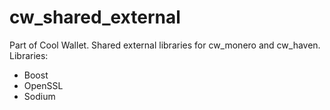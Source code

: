 # cw_shared_external

Part of Cool Wallet. Shared external libraries for cw_monero and cw_haven.
Libraries:
- Boost
- OpenSSL
- Sodium